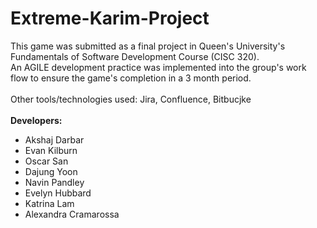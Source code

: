 # Extreme-Karim-Project
This game was submitted as a final project in Queen's University's Fundamentals of Software Development Course (CISC 320). <br />
An AGILE development practice was implemented into the group's work flow to ensure the game's completion in a 3 month period. <br />
<br />
Other tools/technologies used: Jira, Confluence, Bitbucjke <br />
<br />
<strong> Developers: </strong><br />
- Akshaj Darbar <br />
- Evan Kilburn <br />
- Oscar San <br />
- Dajung Yoon <br />
- Navin Pandley <br />
- Evelyn Hubbard <br />
- Katrina Lam <br />
- Alexandra Cramarossa <br />

